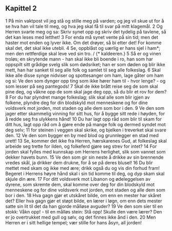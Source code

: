 ## Kapittel 2

1 På min vaktpost vil jeg stå og stille meg på varden; og jeg vil skue ut for å se hva han vil tale til meg, og hva jeg skal få til svar på mitt klagemål.
2 Og Herren svarte meg og sa: Skriv synet opp og skriv det tydelig på tavlene, så det kan leses med letthet!
3 For enda må synet vente på sin tid; men det haster mot enden og lyver ikke. Om det drøyer, så bi etter det! For komme skal det, det skal ikke utebli.
4 Se, oppblåst og uærlig er hans sjel i ham*; men den rettferdige skal leve ved sin tro. / {* kaldeeren.}
5 Så er og vinen troløs; en skrytende mann - han skal ikke bli boende i ro, han som har oppspilt sitt grådige svelg slik som dødsriket; han er som døden og blir ikke mett, han har sanket til seg alle folk og samlet til seg alle folkeslag.
6 Skal ikke alle disse synge nidviser og spottesanger om ham, lage gåter om ham og si: Ve den som dynger opp ting som ikke hører ham til - hvor lenge? - og som lesser på seg pantegods!
7 Skal de ikke brått reise seg de som skal pine deg, og våkne opp de som skal jage deg opp, så du blir et rov for dem?
8 For du har plyndret mange folkeslag; slik skal alle som blir igjen av folkene, plyndre deg for din blodskyld mot menneskene og for dine voldsverk mot jorden, mot staden og alle dem som bor i den.
9 Ve den som jager etter skammelig vinning for sitt hus, for å bygge sitt rede i høyden, for å redde seg fra ulykkens hånd!
10 Du har lagt opp råd som blir til skam for ditt hus, lagt opp råd om å gjøre ende på mange folk og dermed syndet mot deg selv;
11 for steinen i veggen skal skrike, og bjelken i treverket skal svare den.
12 Ve den som bygger en by med blod og grunnlegger en stad med urett!
13 Se, kommer det ikke fra Herren, hærskarenes Gud, at folkeslag skal arbeide seg trette for ilden, og folkeferd gjøre seg strev for intet?
14 For jorden skal fylles med kunnskap om Herrens herlighet, slik som vannet som dekker havets bunn.
15 Ve den som gir sin neste å drikke av sin brennende vredes skål, ja drikker dem drukne, for å se på deres blusel!
16 Du blir mettet med skam og ikke med ære; drikk også du og vis din forhud fram! Begeret i Herrens høyre hånd skal i sin tid komme til deg, og dyp skam skal skjule din ære.
17 For ditt voldsverk mot Libanon og ødeleggelsen av dyrene, som skremte dem, skal komme over deg for din blodskyld mot menneskene og for dine voldsverk mot jorden, mot staden og alle dem som bor i den.
18 Hva gagn gjør et utskåret bilde, om enn en mester har skåret det? Eller hva gagn gjør et støpt bilde, en lærer i løgn, om enn dets mester satte sin lit til det da han gjorde målløse avguder?
19 Ve den som sier til en stokk: Våkn opp! - til en målløs stein: Stå opp! Skulle den være lærer? Den er jo overtrukket med gull og sølv, og det finnes ikke ånd i den.
20 Men Herren er i sitt hellige tempel; vær stille for hans åsyn, all jorden!
